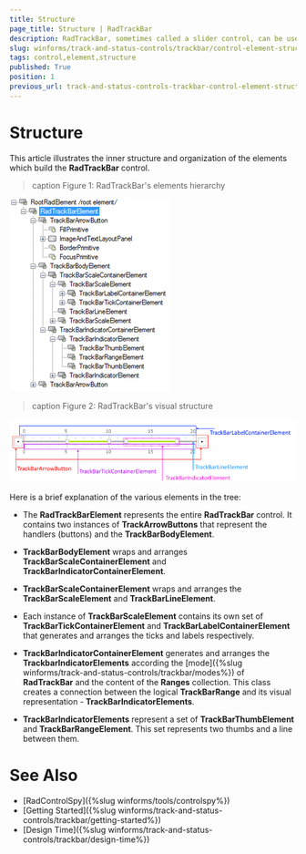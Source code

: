 ```yaml
---
title: Structure
page_title: Structure | RadTrackBar
description: RadTrackBar, sometimes called a slider control, can be used for navigating a large amount of information or for visually adjusting a numeric setting. 
slug: winforms/track-and-status-controls/trackbar/control-element-structure
tags: control,element,structure
published: True
position: 1
previous_url: track-and-status-controls-trackbar-control-element-structure
---
```


# Structure

This article illustrates the inner structure and organization of the elements which build the **RadTrackBar** control.

>caption Figure 1: RadTrackBar's elements hierarchy

![trackbar-structure 001](images/trackbar-structure001.png)

>caption Figure 2: RadTrackBar's visual structure

![trackbar-structure 002](images/trackbar-structure002.png)
 
Here is a brief explanation of the various elements in the tree:      

* The __RadTrackBarElement__ represents the entire __RadTrackBar__ control.  It contains two instances of __TrackArrowButtons__ that represent the handlers (buttons) and the __TrackBarBodyElement__.         

* __TrackBarBodyElement__ wraps and arranges __TrackBarScaleContainerElement__ and  __TrackBarIndicatorContainerElement__.            

* __TrackBarScaleContainerElement__ wraps and arranges the __TrackBarScaleElement__ and __TrackBarLineElement__.            

* Each instance of __TrackBarScaleElement__ contains its own set of __TrackBarTickContainerElement__  and __TrackBarLabelContainerElement__ that generates and arranges the ticks and labels respectively.          

* __TrackBarIndicatorContainerElement__ generates and arranges the __TrackbarIndicatorElements__ according the [mode]({%slug winforms/track-and-status-controls/trackbar/modes%}) of **RadTrackBar** and the content of the __Ranges__  collection. This class creates a connection between the logical __TrackBarRange__ and its visual representation - __TrackBarIndicatorElements__.           

* __TrackBarIndicatorElements__ represent a set of __TrackBarThumbElement__ and __TrackBarRangeElement__. This set represents two thumbs and a line between them.

# See Also

* [RadControlSpy]({%slug winforms/tools/controlspy%})
* [Getting Started]({%slug winforms/track-and-status-controls/trackbar/getting-started%})	
* [Design Time]({%slug winforms/track-and-status-controls/trackbar/design-time%})


            
